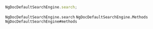 ```typescript
NgDocDefaultSearchEngine.search;
```

`NgDocDefaultSearchEngine.search`
`NgDocDefaultSearchEngine.Methods`
`NgDocDefaultSearchEngine#methods`
